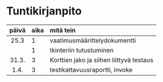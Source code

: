 # Tuntikirjanpito

| päivä | aika | mitä tein |
| :----:|:-----| :-----|
| 25.3 | 1 | vaatimusmäärittelydokumentti |
| | 1 | tkinteriin tutustuminen |
| 31.3. | 3 | Korttien jako ja siihen liittyvä testaus |
| 1.4. | 3 | testikattavuusraportti, invoke |
